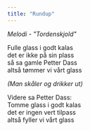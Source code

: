 ```yaml
---
title: "Rundup"
---
```


_Melodi - "Tordenskjold"_

Fulle glass i godt kalas  
det er ikke på sin plass  
så sa gamle Petter Dass  
altså tømmer vi vårt glass  

_(Man skåler og drikker ut)_  

Videre sa Petter Dass:  
Tomme glass i godt kalas  
det er ingen vert tilpass  
altså fyller vi vårt glass  

